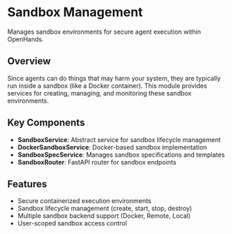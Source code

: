 # Sandbox Management

Manages sandbox environments for secure agent execution within OpenHands.

## Overview

Since agents can do things that may harm your system, they are typically run inside a sandbox (like a Docker container). This module provides services for creating, managing, and monitoring these sandbox environments.

## Key Components

- **SandboxService**: Abstract service for sandbox lifecycle management
- **DockerSandboxService**: Docker-based sandbox implementation
- **SandboxSpecService**: Manages sandbox specifications and templates
- **SandboxRouter**: FastAPI router for sandbox endpoints

## Features

- Secure containerized execution environments
- Sandbox lifecycle management (create, start, stop, destroy)
- Multiple sandbox backend support (Docker, Remote, Local)
- User-scoped sandbox access control
